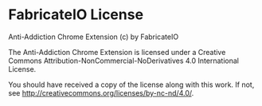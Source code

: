 # FabricateIO License

Anti-Addiction Chrome Extension (c) by FabricateIO

The Anti-Addiction Chrome Extension is licensed under a Creative Commons Attribution-NonCommercial-NoDerivatives 4.0 International License.

You should have received a copy of the license along with this work. If not, see http://creativecommons.org/licenses/by-nc-nd/4.0/.
